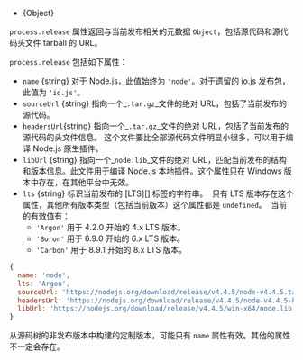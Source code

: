<!-- YAML
added: v3.0.0
changes:
  - version: v4.2.0
    pr-url: https://github.com/nodejs/node/pull/3212
    description: The `lts` property is now supported.
-->

* {Object}

`process.release` 属性返回与当前发布相关的元数据 `Object`，包括源代码和源代码头文件 tarball 的 URL。

`process.release` 包括如下属性：

* `name` {string} 对于 Node.js，此值始终为 `'node'`。对于遗留的 io.js 发布包，此值为 `'io.js'`。
* `sourceUrl` {string} 指向一个_`.tar.gz`_文件的绝对 URL，包括了当前发布的源代码。
* `headersUrl`{string} 指向一个_`.tar.gz`_文件的绝对 URL，包括了当前发布的源代码的头文件信息。
  这个文件要比全部源代码文件明显小很多，可以用于编译 Node.js 原生插件。
* `libUrl` {string} 指向一个_`node.lib`_文件的绝对 URL，匹配当前发布的结构和版本信息。此文件用于编译 Node.js 本地插件。这个属性只在 Windows 版本中存在，在其他平台中无效。
* `lts` {string} 标识当前发布的 [LTS][] 标签的字符串。
  只有 LTS 版本存在这个属性，其他所有版本类型（包括当前版本）这个属性都是 `undefined`。
  当前的有效值有：
  - `'Argon'` 用于 4.2.0 开始的 4.x LTS 版本。
  - `'Boron'` 用于 6.9.0 开始的 6.x LTS 版本。
  - `'Carbon'` 用于 8.9.1 开始的 8.x LTS 版本。

<!-- eslint-skip -->
```js
{
  name: 'node',
  lts: 'Argon',
  sourceUrl: 'https://nodejs.org/download/release/v4.4.5/node-v4.4.5.tar.gz',
  headersUrl: 'https://nodejs.org/download/release/v4.4.5/node-v4.4.5-headers.tar.gz',
  libUrl: 'https://nodejs.org/download/release/v4.4.5/win-x64/node.lib'
}
```

从源码树的非发布版本中构建的定制版本，可能只有 `name` 属性有效。其他的属性不一定会存在。

